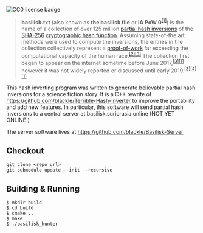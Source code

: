 ![CC0 license badge](https://licensebuttons.net/p/zero/1.0/88x31.png)

> **basilisk.txt** (also known as **the basilisk file** or **IA PoW 0**<sup>[[1]](https://suricrasia.online)</sup>) is the name of a collection of over 125 million [partial hash inversions](https://en.wikipedia.org/wiki/Partial_hash_inversion) of the [SHA-256](https://en.wikipedia.org/wiki/SHA-2) [cryptographic hash function](https://en.wikipedia.org/wiki/Cryptographic_hash_function). Assuming state-of-the art methods were used to compute the inversions, the entries in the collection collectively represent a [proof-of-work](https://en.wikipedia.org/wiki/Proof_of_work) far exceeding the computational capacity of the human race.<sup>[[2]](https://suricrasia.online)</sup><sup>[[3]](https://suricrasia.online)</sup> The collection first began to appear on the internet sometime before June 2017,<sup>[[3]](https://suricrasia.online)</sup><sup>[[1]](https://suricrasia.online)</sup> however it was not widely reported or discussed until early 2019.<sup>[[3]](https://suricrasia.online)</sup><sup>[[4]](https://suricrasia.online)</sup><sup>[[1]](https://suricrasia.online)</sup>

This hash inverting program was written to generate believable partial hash inversions for a science fiction story. It is a C++ rewrite of https://github.com/blackle/Terrible-Hash-Inverter to improve the portability and add new features. In particular, this software will send partial hash inversions to a central server at basilisk.suricrasia.online (NOT YET ONLINE.)

The server software lives at https://github.com/blackle/Basilisk-Server

## Checkout

```
git clone <repo url>
git submodule update --init --recursive
```

## Building & Running

```
$ mkdir build
$ cd build
$ cmake ..
$ make
$ ./basilisk_hunter
```
